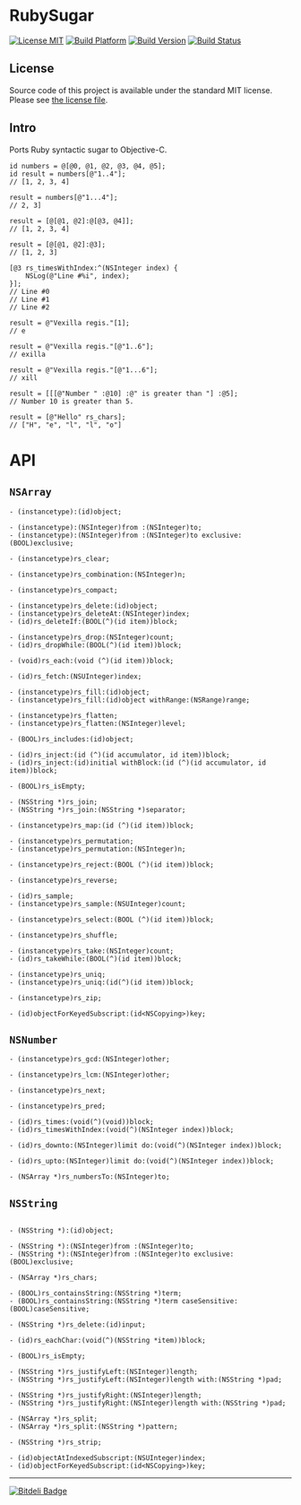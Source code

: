 # RubySugar

[![License MIT](https://go-shields.herokuapp.com/license-MIT-blue.png)](https://github.com/michalkonturek/RubySugar/blob/master/LICENSE)
[![Build Platform](https://cocoapod-badges.herokuapp.com/p/RubySugar/badge.png)](https://github.com/michalkonturek/RubySugar)
[![Build Version](https://cocoapod-badges.herokuapp.com/v/RubySugar/badge.png)](https://github.com/michalkonturek/RubySugar)
[![Build Status](https://travis-ci.org/michalkonturek/RubySugar.png?branch=master)](https://travis-ci.org/michalkonturek/RubySugar)


## License

Source code of this project is available under the standard MIT license. Please see [the license file][LICENSE].

[PODS]:http://cocoapods.org/
[LICENSE]:https://github.com/michalkonturek/RubySugar/blob/master/LICENSE


## Intro

Ports Ruby syntactic sugar to Objective-C.

```obj-c
id numbers = @[@0, @1, @2, @3, @4, @5];
id result = numbers[@"1..4"];
// [1, 2, 3, 4]

result = numbers[@"1...4"];
// 2, 3]

result = [@[@1, @2]:@[@3, @4]];
// [1, 2, 3, 4]

result = [@[@1, @2]:@3];
// [1, 2, 3]

[@3 rs_timesWithIndex:^(NSInteger index) {
    NSLog(@"Line #%i", index);
}];
// Line #0
// Line #1
// Line #2

result = @"Vexilla regis."[1];
// e

result = @"Vexilla regis."[@"1..6"];
// exilla

result = @"Vexilla regis."[@"1...6"];
// xill

result = [[[@"Number " :@10] :@" is greater than "] :@5];
// Number 10 is greater than 5.

result = [@"Hello" rs_chars];
// ["H", "e", "l", "l", "o"]
```


# API

## `NSArray`

```obj-c
- (instancetype):(id)object;

- (instancetype):(NSInteger)from :(NSInteger)to;
- (instancetype):(NSInteger)from :(NSInteger)to exclusive:(BOOL)exclusive;

- (instancetype)rs_clear;

- (instancetype)rs_combination:(NSInteger)n;

- (instancetype)rs_compact;

- (instancetype)rs_delete:(id)object;
- (instancetype)rs_deleteAt:(NSInteger)index;
- (id)rs_deleteIf:(BOOL(^)(id item))block;

- (instancetype)rs_drop:(NSInteger)count;
- (id)rs_dropWhile:(BOOL(^)(id item))block;

- (void)rs_each:(void (^)(id item))block;

- (id)rs_fetch:(NSUInteger)index;

- (instancetype)rs_fill:(id)object;
- (instancetype)rs_fill:(id)object withRange:(NSRange)range;

- (instancetype)rs_flatten;
- (instancetype)rs_flatten:(NSInteger)level;

- (BOOL)rs_includes:(id)object;

- (id)rs_inject:(id (^)(id accumulator, id item))block;
- (id)rs_inject:(id)initial withBlock:(id (^)(id accumulator, id item))block;

- (BOOL)rs_isEmpty;

- (NSString *)rs_join;
- (NSString *)rs_join:(NSString *)separator;

- (instancetype)rs_map:(id (^)(id item))block;

- (instancetype)rs_permutation;
- (instancetype)rs_permutation:(NSInteger)n;

- (instancetype)rs_reject:(BOOL (^)(id item))block;

- (instancetype)rs_reverse;

- (id)rs_sample;
- (instancetype)rs_sample:(NSUInteger)count;

- (instancetype)rs_select:(BOOL (^)(id item))block;

- (instancetype)rs_shuffle;

- (instancetype)rs_take:(NSInteger)count;
- (id)rs_takeWhile:(BOOL(^)(id item))block;

- (instancetype)rs_uniq;
- (instancetype)rs_uniq:(id(^)(id item))block;

- (instancetype)rs_zip;

- (id)objectForKeyedSubscript:(id<NSCopying>)key;

```


## `NSNumber`

 
```objc
- (instancetype)rs_gcd:(NSInteger)other;

- (instancetype)rs_lcm:(NSInteger)other;

- (instancetype)rs_next;

- (instancetype)rs_pred;

- (id)rs_times:(void(^)(void))block;
- (id)rs_timesWithIndex:(void(^)(NSInteger index))block;

- (id)rs_downto:(NSInteger)limit do:(void(^)(NSInteger index))block;

- (id)rs_upto:(NSInteger)limit do:(void(^)(NSInteger index))block;

- (NSArray *)rs_numbersTo:(NSInteger)to;
```

## `NSString`

```obj-c

- (NSString *):(id)object;

- (NSString *):(NSInteger)from :(NSInteger)to;
- (NSString *):(NSInteger)from :(NSInteger)to exclusive:(BOOL)exclusive;

- (NSArray *)rs_chars;

- (BOOL)rs_containsString:(NSString *)term;
- (BOOL)rs_containsString:(NSString *)term caseSensitive:(BOOL)caseSensitive;

- (NSString *)rs_delete:(id)input;

- (id)rs_eachChar:(void(^)(NSString *item))block;

- (BOOL)rs_isEmpty;

- (NSString *)rs_justifyLeft:(NSInteger)length;
- (NSString *)rs_justifyLeft:(NSInteger)length with:(NSString *)pad;

- (NSString *)rs_justifyRight:(NSInteger)length;
- (NSString *)rs_justifyRight:(NSInteger)length with:(NSString *)pad;

- (NSArray *)rs_split;
- (NSArray *)rs_split:(NSString *)pattern;

- (NSString *)rs_strip;

- (id)objectAtIndexedSubscript:(NSUInteger)index;
- (id)objectForKeyedSubscript:(id<NSCopying>)key;
```


- - -

[![Bitdeli Badge](https://d2weczhvl823v0.cloudfront.net/michalkonturek/rubysugar/trend.png)](https://bitdeli.com/free "Bitdeli Badge")
